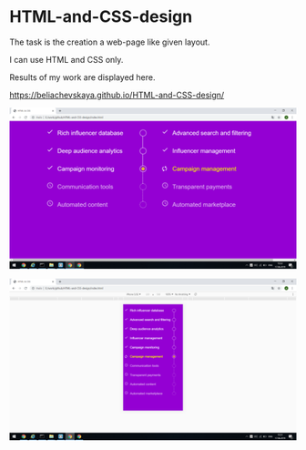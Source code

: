 # HTML-and-CSS-design
The task is the creation a web-page like given layout.

I can use HTML and CSS only.

Results of my work are displayed here.

 https://beliachevskaya.github.io/HTML-and-CSS-design/

![image 1](https://github.com/beliachevskaya/HTML-and-CSS-design/raw/master/images/FullScreen.png)

![image 2](https://github.com/beliachevskaya/HTML-and-CSS-design/raw/master/images/smallScreen.png)
